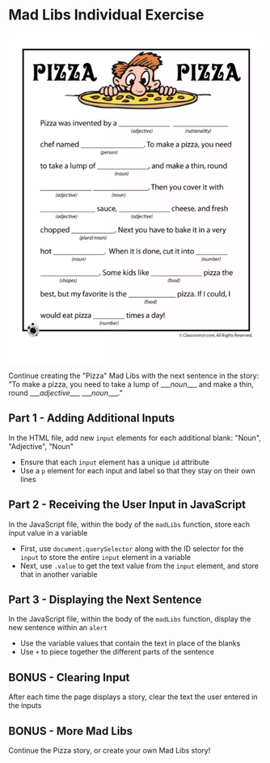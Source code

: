 # Mad Libs Individual Exercise
![](Assets/MadLibs.png)

Continue creating the "Pizza" Mad Libs with the next sentence in the story: "To make a pizza, you need to take a lump of \_\_\__noun_\_\_\_ and make a thin, round \_\_\__adjective_\_\_\_ \_\_\__noun_\_\_\_."

## Part 1 - Adding Additional Inputs
In the HTML file, add new `input` elements for each additional blank: "Noun", "Adjective", "Noun"
- Ensure that each `input` element has a unique `id` attribute
- Use a `p` element for each input and label so that they stay on their own lines

## Part 2 - Receiving the User Input in JavaScript
In the JavaScript file, within the body of the `madLibs` function, store each input value in a variable
- First, use `document.querySelector` along with the ID selector for the `input` to store the entire `input` element in a variable
- Next, use `.value` to get the text value from the `input` element, and store that in another variable

## Part 3 - Displaying the Next Sentence
In the JavaScript file, within the body of the `madLibs` function, display the new sentence within an `alert`
- Use the variable values that contain the text in place of the blanks
- Use `+` to piece together the different parts of the sentence

## BONUS - Clearing Input
After each time the page displays a story, clear the text the user entered in the inputs

## BONUS - More Mad Libs
Continue the Pizza story, or create your own Mad Libs story!
